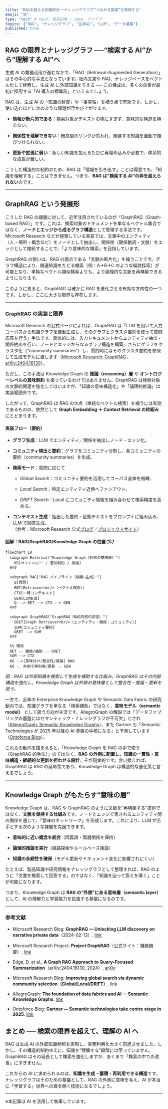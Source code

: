 ```yaml
---
title: "RAGを超える知識統合──ナレッジグラフで“つながる推論”を実現する"
emoji: "🕸️"
type: "tech" # tech: 技術記事 / idea: アイデア
topics: ["RAG", "ナレッジグラフ", "生成AI", "LLM", "データ基盤"]
published: true
---
```


## RAG の限界とナレッジグラフ ──“検索する AI”から“理解する AI”へ

生成 AI の業務活用が進むなかで、「RAG（Retrieval-Augmented Generation）」はその中心的な手法となっています。社内文書や FAQ、ナレッジベースをベクトル化して検索し、生成 AI に外部知識を与える ── この構成は、多くの企業が最初に採用する「AI 導入の標準形」といえるでしょう。

RAG は、生成 AI の「知識の鮮度」や「事実性」を補う点で有効です。しかし、使い込むほどに次のような課題が浮かび上がります。

- **情報が断片的である**：検索対象がテキストの塊にすぎず、意味的な構造を持たない。

- **関係性を理解できない**：概念間のリンクが失われ、関連する知識を自動で結びつけられない。

- **更新や拡張に弱い**：新しい知識を加えるたびに再埋め込みが必要で、体系的な成長が難しい。

こうした構造的な制約のため、RAG は「情報を引き出す」ことは得意でも、「知識を理解する」ことはできません。つまり、**RAG は“検索する AI”の枠を超えられない**のです。

---

## GraphRAG という発展形

こうした RAG の課題に対して、近年注目されているのが「GraphRAG（Graph-based RAG）」です。これは、検索対象のドキュメントを単なるベクトル集合ではなく、**ノードとエッジから成るグラフ構造**として管理する手法です。Microsoft Research などが提案している実装では、文章中のエンティティ（人・場所・概念など）をノードとして抽出し、関係性（関係動詞・文脈）をエッジとして接続することで、「より意味的な検索」を目指しています。

GraphRAG の狙いは、RAG の弱点である「文脈の断片化」を補うことです。グラフ構造により、関連知識をたどる検索（例：A→B→C のような経路探索）が可能となり、単純なベクトル類似検索よりも、より論理的な文脈を再構築できるようになります。

このように見ると、GraphRAG は確かに RAG を進化させる有効な方向性の一つです。しかし、ここに大きな限界も存在します。

---

### GraphRAG の実装と限界

Microsoft Research の公式ページによれば、GraphRAG は「LLM を用いて入力コーパスから知識グラフを自動生成し、そのグラフとクラスタ要約を使って質問応答を行う」手法です。具体的には、入力ドキュメントからエンティティ抽出・関係抽出を行い、ノードとエッジからなるグラフ構造を構築。さらにグラフをクラスタ化（“community summaries”）し、質問時にはそのクラスタ要約を参照して生成モデルに渡します（[Microsoft Research: GraphRAG](https://www.microsoft.com/en-us/research/project/graphrag/?utm_source=chatgpt.com)、[arXiv:2404.16130](https://arxiv.org/abs/2404.16130?utm_source=chatgpt.com)）。

ただし、この手法は Knowledge Graph の **推論（reasoning）層** や **オントロジーレベルの意味制約** を扱っているわけではありません。GraphRAG は検索対象の文脈的関連を強化してはいますが、「知識の意味構造化」や「論理的推論」は実装範囲外です。

したがって、GraphRAG は RAG の欠点（単純なベクトル検索）を補うには有効であるものの、依然として **Graph Embedding ＋ Context Retrieval の枠組み**にとどまります。

#### 実装フロー（要約）

- **グラフ生成**：LLM でエンティティ／関係を抽出しノード・エッジ化。

- **コミュニティ検出と要約**：グラフをコミュニティ分割し、各コミュニティの要約（community summaries）を生成。

- **検索モード**：質問に応じて

  - _Global Search_：コミュニティ要約を活用してコーパス全体を俯瞰、

  - _Local Search_：特定エンティティ近傍へファンアウト、

  - _DRIFT Search_：Local にコミュニティ情報を組み合わせて検索精度を高める。

- **コンテキスト生成**：抽出した要約・証拠テキストをプロンプトに組み込み、LLM で回答生成。  
（参考：Microsoft Research 公式[ブログ](https://www.microsoft.com/en-us/research/blog/graphrag-unlocking-llm-discovery-on-narrative-private-data/)／[プロジェクトサイト](https://www.microsoft.com/en-us/research/project/graphrag/)）

#### 図解：RAG/GraphRAG/Knowledge Graph の位置づけ

```mermaid
flowchart LR
  subgraph External["Knowledge Graph（外側の意味層）"]
    KG[オントロジー / 意味制約 / 推論]
  end

  subgraph RAG["RAG パイプライン（検索→生成）"]
    Q[質問]
    RET[Retriever<br/>（ベクトル検索）]
    CTX[一時コンテキスト]
    GEN[LLM生成]
    Q --> RET --> CTX --> GEN
  end

  subgraph GraphRAG["GraphRAG（RAG内部の拡張）"]
    GRET[Graph Retriever<br/>（エンティティ・関係・コミュニティ）]
    SUM[コミュニティ要約]
    GRET --> SUM
  end

  %% 関係
  RET -. 置換/補助 .- GRET
  SUM --> CTX
  KG -->|意味付け/整合性/推論| RAG
  KG -. 外側で再利用/更新 .- GEN
```

_図：RAG は外部知識を検索して生成を補助する仕組み。GraphRAG はその内部構造を強化し、Knowledge Graph は外側の意味層として整合性・推論・更新を担う。_

一方で、近年の Enterprise Knowledge Graph や Semantic Data Fabric の研究動向では、知識グラフを単なる「検索補助」ではなく、**意味モデル（semantic model）** として扱う方向が主流です。AllegroGraph の解説では「データファブリックの基盤にはセマンティック・ナレッジグラフが不可欠」とされ（[AllegroGraph: Semantic Knowledge Graphs](https://allegrograph.com/the-foundation-of-data-fabrics-and-ai-semantic-knowledge-graphs/?utm_source=chatgpt.com)）、また Gartner も「Semantic Technologies が 2025 年以降の AI 基盤の中核になる」と予測しています（[Ontoforce Blog](https://www.ontoforce.com/blog/gartner-semantic-technologies-take-center-stage-in-2025?utm_source=chatgpt.com)）。

これらの動向を踏まえると、「Knowledge Graph を RAG の中で使う（GraphRAG 的手法）」のではなく、**RAG の外側に配置し、知識の一貫性・意味構造・継続的な更新を担わせる設計**こそが現実的です。言い換えれば、GraphRAG は RAG の延命策であり、Knowledge Graph は構造的な進化策と言えるでしょう。

---

## Knowledge Graph がもたらす“意味の層”

Knowledge Graph は、RAG や GraphRAG のように文脈を“再構築する”技術ではなく、**文脈を保持する仕組み**です。ノードとエッジで表されるエンティティ間の関係を通じて、「意味のネットワーク」を形成します。これにより、LLM が苦手とする次のような課題を克服できます。

- **意味的に近い概念を統合**（同義語・階層関係を保持）

- **論理的推論を実行**（経路探索やルールベース推論）

- **知識の永続性を確保**（モデル更新やドキュメント変化に影響されにくい）

たとえば、製品知識や研究情報をナレッジグラフとして整理すれば、RAG のように「文書を検索して回答する」のではなく、「知識を辿って答えを導く」ことが可能になります。

つまり、Knowledge Graph は **RAG の“外側”にある意味層（semantic layer）** として、AI の理解力と学習能力を拡張する基盤になるのです。

---

### 参考文献

- Microsoft Research Blog: **GraphRAG — Unlocking LLM discovery on narrative private data**（2024-02-13）. [link](https://www.microsoft.com/en-us/research/blog/graphrag-unlocking-llm-discovery-on-narrative-private-data/)

- Microsoft Research Project: **Project GraphRAG**（公式サイト：機能概要）. [link](https://www.microsoft.com/en-us/research/project/graphrag/)

- Edge, D. et al., **A Graph RAG Approach to Query-Focused Summarization**（arXiv:2404.16130, 2024）. [arXiv](https://arxiv.org/abs/2404.16130)

- Microsoft Research Blog: **Improving global search via dynamic community selection（Global/Local/DRIFT）**. [link](https://www.microsoft.com/en-us/research/blog/graphrag-unlocking-llm-discovery-on-narrative-private-data/)

- AllegroGraph: **The foundation of data fabrics and AI — Semantic Knowledge Graphs**. [link](https://allegrograph.com/the-foundation-of-data-fabrics-and-ai-semantic-knowledge-graphs/)

- Ontoforce Blog: **Gartner — Semantic technologies take centre stage in 2025**. [link](https://www.ontoforce.com/blog/gartner-semantic-technologies-take-center-stage-in-2025)

## まとめ ── 検索の限界を超えて、理解の AI へ

RAG は生成 AI の外部知識参照を実現し、実務利用を大きく前進させました。しかし、その構造的制約ゆえに、知識を“理解する”段階には至っていません。GraphRAG はその延長として検索を強化しますが、あくまで「検索の中での改善」にすぎません。

これからの AI に求められるのは、**知識を生成・蓄積・再利用できる構造**です。ナレッジグラフはそのための基盤として、RAG の外側に意味を与え、AI が本当に「学習する」世界への扉を開く技術になるでしょう。

---

※本記事は AI を活用して執筆しています。
